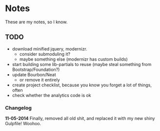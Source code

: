 # Notes

These are my notes, so I know.

## TODO

- download minified jquery, modernizr.
	- consider submoduling it?
	- maybe something else (modernizr has custom builds)
- start building some lib-partials to reuse (maybe steal something from Bootstrap/Foundation?)
- update Bourbon/Neat
	- or remove it entirely
- create project checklist, because you know you forget a lot of things, often
- check whether the analytics code is ok

### Changelog

**11-05-2014**
Finally, removed all old shit, and replaced it with my new shiny Gulpfile! Woohoo.